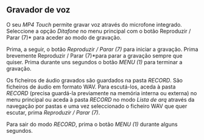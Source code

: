## Gravador de voz

O seu *MP4 Touch* permite gravar voz através do microfone integrado. Seleccione a opção *Ditafone* no menu principal com o botão Reproduzir / Parar (7)* para aceder ao modo de gravação.

Prima, a seguir, o botão *Reproduzir / Parar (7)* para iniciar a gravação. Prima brevemente Reproduzir / Parar (7)*para parar a gravação sempre que quiser.  Prima durante uns segundos o botão *MENU (1)* para terminar a gravação.

Os ficheiros de áudio gravados são guardados na pasta *RECORD*. São ficheiros de áudio em formato WAV. Para escutá-los, aceda à pasta *RECORD* (precisa guardá-la previamente na memória interna ou externa) no menu principal ou aceda à pasta *RECORD* no modo *Lista de arq* através da navegação por pastas e uma vez seleccionado o ficheiro WAV que quer escutar, prima *Reproduzir / Parar (7)*.  

Para sair do modo *RECORD*, prima o botão *MENU (1)* durante alguns segundos.

